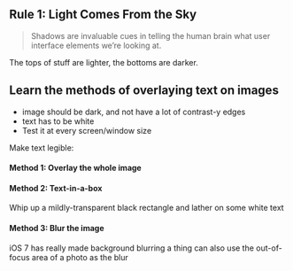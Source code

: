 ## Rule 1: Light Comes From the Sky
> Shadows are invaluable cues in telling the human brain what user interface elements we’re looking at.

The tops of stuff are lighter, the bottoms are darker.

## Learn the methods of overlaying text on images
- image should be dark, and not have a lot of contrast-y edges
- text has to be white
- Test it at every screen/window size

Make text legible:
#### Method 1: Overlay the whole image
#### Method 2: Text-in-a-box
Whip up a mildly-transparent black rectangle and lather on some white text
#### Method 3: Blur the image
iOS 7 has really made background blurring a thing
can also use the out-of-focus area of a photo as the blur
